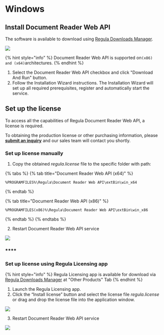 # Windows

## Install Document Reader Web API

The software is available to download using [Regula Downloads Manager](https://support.regulaforensics.com/hc/en-us/articles/115004219343-Regula-Downloads-Manager).

![](https://img.regulaforensics.com/Web/down-man.png)

{% hint style="info" %}
Document Reader Web API is supported on`(x86) and (x64)`architectures.
{% endhint %}

1. Select the Document Reader Web API checkbox and click "Download And Run" button.
2. Follow the Installation Wizard instructions. The Installation Wizard will set up all required prerequisites, register and automatically start the service.

## Set up the license

To access all the capabilities of Regula Document Reader Web API, a license is required.

To obtaining the production license or other purchasing information, please [**submit an inquiry**](https://pipedrivewebforms.com/form/49108714c4cf48cd1001d1b8742b84621841159) and our sales team will contact you shortly.

### Set up license manually

1. Copy the obtained _regula.license_ file to the specific folder with path:

{% tabs %}
{% tab title="Document Reader Web API \(x64\)" %}
```text
%PROGRAMFILES%\Regula\Document Reader Web API\extBin\win_x64
```
{% endtab %}

{% tab title="Document Reader Web API \(x86\)" %}
```text
%PROGRAMFILES(x86)%\Regula\Document Reader Web API\extBin\win_x86
```
{% endtab %}
{% endtabs %}

2. Restart Document Reader Web API service

![](https://img.regulaforensics.com/Web/restart.png)

### \*\*\*\*

### Set up license **using Regula Licensing app**

{% hint style="info" %}
Regula Licensing app is available for download via [Regula Downloads Manager](https://support.regulaforensics.com/hc/en-us/articles/115004219343-Regula-Downloads-Manager) at "Other Products" Tab
{% endhint %}

1. Launch the Regula Licensing app.
2. Click the “Install license” button and select the license file _regula.license_ or drag and drop the license file into the application window.

![](https://img.regulaforensics.com/Web/button.png)

3. Restart Document Reader Web API service

![](https://img.regulaforensics.com/Web/restart.png)

